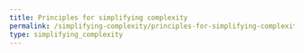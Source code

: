 ```yaml
---
title: Principles for simplifying complexity
permalink: /simplifying-complexity/principles-for-simplifying-complexity.html
type: simplifying_complexity
---
```

